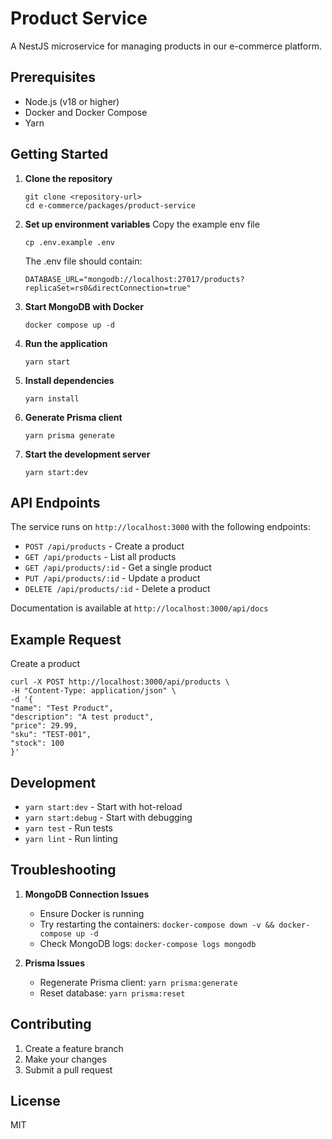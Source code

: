 # Product Service

A NestJS microservice for managing products in our e-commerce platform.

## Prerequisites

- Node.js (v18 or higher)
- Docker and Docker Compose
- Yarn

## Getting Started

1. **Clone the repository**

   ```
   git clone <repository-url>
   cd e-commerce/packages/product-service
   ```

2. **Set up environment variables**
   Copy the example env file

   ```
   cp .env.example .env
   ```

   The .env file should contain:

   ```
   DATABASE_URL="mongodb://localhost:27017/products?replicaSet=rs0&directConnection=true"
   ```

3. **Start MongoDB with Docker**

   ```
   docker compose up -d
   ```

4. **Run the application**

   ```
   yarn start
   ```

5. **Install dependencies**

   ```
   yarn install
   ```

6. **Generate Prisma client**

   ```
   yarn prisma generate
   ```

7. **Start the development server**
   ```
   yarn start:dev
   ```

## API Endpoints

The service runs on `http://localhost:3000` with the following endpoints:

- `POST /api/products` - Create a product
- `GET /api/products` - List all products
- `GET /api/products/:id` - Get a single product
- `PUT /api/products/:id` - Update a product
- `DELETE /api/products/:id` - Delete a product

Documentation is available at `http://localhost:3000/api/docs`

## Example Request

Create a product

```
curl -X POST http://localhost:3000/api/products \
-H "Content-Type: application/json" \
-d '{
"name": "Test Product",
"description": "A test product",
"price": 29.99,
"sku": "TEST-001",
"stock": 100
}'
```

## Development

- `yarn start:dev` - Start with hot-reload
- `yarn start:debug` - Start with debugging
- `yarn test` - Run tests
- `yarn lint` - Run linting

## Troubleshooting

1. **MongoDB Connection Issues**

   - Ensure Docker is running
   - Try restarting the containers: `docker-compose down -v && docker-compose up -d`
   - Check MongoDB logs: `docker-compose logs mongodb`

2. **Prisma Issues**
   - Regenerate Prisma client: `yarn prisma:generate`
   - Reset database: `yarn prisma:reset`

## Contributing

1. Create a feature branch
2. Make your changes
3. Submit a pull request

## License

MIT
